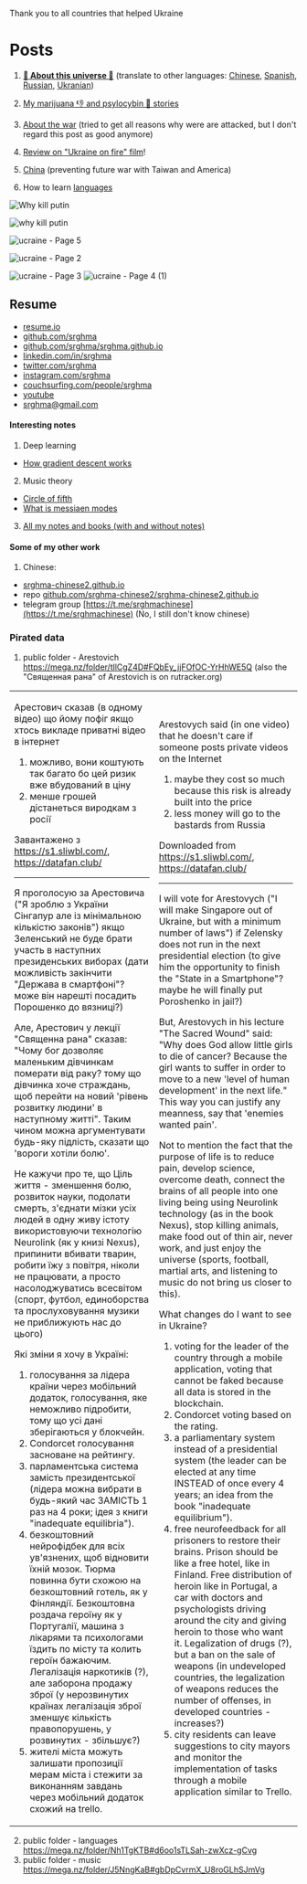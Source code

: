 
Thank you to all countries that helped Ukraine 

# Posts

1. [**🔴 About this universe 🔴**](https://srghma.github.io/universe) (translate to other languages: [Chinese](https://srghma-github-io.translate.goog/universe?_x_tr_sl=auto&_x_tr_tl=zh-CN&_x_tr_hl=en&_x_tr_pto=wapp), [Spanish](https://srghma-github-io.translate.goog/universe?_x_tr_sl=auto&_x_tr_tl=es&_x_tr_hl=en&_x_tr_pto=wapp), [Russian](https://srghma-github-io.translate.goog/universe?_x_tr_sl=auto&_x_tr_tl=ru&_x_tr_hl=en&_x_tr_pto=wapp), [Ukranian](https://srghma-github-io.translate.goog/universe?_x_tr_sl=auto&_x_tr_tl=uk&_x_tr_hl=en&_x_tr_pto=wapp))

2. [My marijuana 👎 and psylocybin 🤏 stories](https://srghma.github.io/psilocybin)

3. [About the war](https://srghma.github.io/war) (tried to get all reasons why were are attacked, but I don't regard this post as good anymore)

4. [Review on "Ukraine on fire" film](https://srghma.github.io/ukraine-on-fire)!

5. [China](https://srghma.github.io/china) (preventing future war with Taiwan and America) 

5. How to learn [languages](https://srghma.github.io/how-to-learn-languages)


![Why kill putin](https://github.com/srghma/srghma.github.io/assets/7573215/3a199313-4288-40fc-9200-8cf54c927acc)


![why kill putin](https://github.com/srghma/srghma.github.io/assets/7573215/a14c2f57-937f-42a4-ac08-baf81cc91129)

![ucraine - Page 5](https://user-images.githubusercontent.com/7573215/235322655-b7d788fe-83f6-4a1b-9f4a-6579b3a23966.jpg)


![ucraine - Page 2](https://user-images.githubusercontent.com/7573215/235322714-59830b34-36af-4155-b8eb-d2f31579e88c.jpg)

![ucraine - Page 3](https://user-images.githubusercontent.com/7573215/235322653-b4fa2001-48ea-4b90-8759-7d89c4e1f3ed.jpg)
![ucraine - Page 4 (1)](https://user-images.githubusercontent.com/7573215/235322654-0ab64720-2e10-46c4-9a97-a098b9a9a9c4.jpg)


## Resume

- [resume.io](https://resume.io/r/gIIVYqKmf)
- [github.com/srghma](https://github.com/srghma)
- [github.com/srghma/srghma.github.io](https://github.com/srghma/srghma.github.io)
- [linkedin.com/in/srghma](https://www.linkedin.com/in/srghma/)
- [twitter.com/srghma](https://twitter.com/srghma)
- [instagram.com/srghma](https://instagram.com/srghma)
- [couchsurfing.com/people/srghma](https://www.couchsurfing.com/people/srghma)
- [youtube](https://m.youtube.com/channel/UCeXBynq0xehRgm5ECkr9p2A)
- [srghma@gmail.com](mailto:srghma@gmail.com)

#### Interesting notes

1. Deep learning
  - [How gradient descent works](https://drive.google.com/file/d/1FnQHjw-vt09uQuk36uQReiS5a72hr6ae/view?usp=sharing)
2. Music theory
  - [Circle of fifth](https://drive.google.com/file/d/1jGN2_w7B6-J-iy_kd_k2yMyTkqhnpxfd/view?usp=sharing)
  - [What is messiaen modes](https://drive.google.com/file/d/1j8ejOJb0XeB_UPhBockxhGeHObnP4OIz/view?usp=sharing)
3. [All my notes and books (with and without notes)](https://drive.google.com/drive/folders/19N_sjpt1kCzW9cgJItEoZgfgm6YOOJtn?usp=sharing)

#### Some of my other work

1. Chinese:
  - [srghma-chinese2.github.io](https://srghma-chinese2.github.io)
  - repo [github.com/srghma-chinese2/srghma-chinese2.github.io](https://github.com/srghma-chinese2/srghma-chinese2.github.io)
  - telegram group [https://t.me/srghmachinese](https://t.me/srghmachinese) (No, I still don't know chinese)

### Pirated data

1. public folder - Arestovich https://mega.nz/folder/tllCgZ4D#FQbEy_jjFOfOC-YrHhWE5Q (also the "Священная рана" of Arestovich is on rutracker.org)

<table><tr><td>


Арестович cказав (в одному відео) що йому пофіг якщо хтось викладе приватні відео в інтернет

1. можливо, вони коштують так багато бо цей ризик вже вбудований в ціну
2. менше грошей дістанеться виродкам з росії

Завантажено з https://s1.sliwbl.com/, https://datafan.club/
<hr>

Я проголосую за Арестовича ("Я зроблю з України Сінгапур але із мінімальною кількістю законів") якщо Зеленський не буде брати участь в наступних президенських виборах (дати можливість закінчити "Держава в смартфоні"? може він нарешті посадить Порошенко до вязниці?)

Але, Арестович у лекції "Священна рана" сказав: "Чому бог дозволяє маленьким дівчинкам померати від раку? тому що дівчинка хоче страждань, щоб перейти на новий 'рівень розвитку людини' в наступному житті". Таким чином можна аргументувати будь-яку підлість, сказати що 'вороги хотіли болю'.

Не кажучи про те, що Ціль життя - зменшення болю, розвиток науки, подолати смерть, з'єднати мізки усіх людей в одну живу істоту використовуючи технологію Neurolink (як у книзі Nexus), припинити вбивати тварин, робити їжу з повітря, ніколи не працювати, а просто насолоджуватись всесвітом (спорт, футбол, единоборства та прослуховування музики не приближують нас до цього)

Які зміни я хочу в Україні:
1. голосування за лідера країни через мобільний додаток, голосування, яке неможливо підробити, тому що усі дані зберігаються у блокчейн.
2. Condorcet голосування засноване на рейтингу.
3. парламентська система замість президентської (лідера можна вибрати в будь-який час ЗАМІСТЬ 1 раз на 4 роки; ідея з книги "inadequate equilibria").
4. безкоштовний нейрофідбек для всіх ув'язнених, щоб відновити їхній мозок. Тюрма повинна бути схожою на безкоштовний готель, як у Фінляндії. Безкоштовна роздача героїну як у Португалії, машина з лікарями та психологами їздить по місту та колить героїн бажаючим. Легалізація наркотиків (?), але заборона продажу зброї (у нерозвинутих країнах легалізація зброї зменшує кількість правопорушень, у розвинутих - збільшує?)
5. жителі міста можуть залишати пропозиції мерам міста і стежити за виконанням завдань через мобільний додаток схожий на trello.
   
</td><td>


Arestovych said (in one video) that he doesn't care if someone posts private videos on the Internet

1. maybe they cost so much because this risk is already built into the price
2. less money will go to the bastards from Russia

Downloaded from https://s1.sliwbl.com/, https://datafan.club/
<hr>

I will vote for Arestovych ("I will make Singapore out of Ukraine, but with a minimum number of laws") if Zelensky does not run in the next presidential election (to give him the opportunity to finish the "State in a Smartphone"? maybe he will finally put Poroshenko in jail?)

But, Arestovych in his lecture "The Sacred Wound" said: "Why does God allow little girls to die of cancer? Because the girl wants to suffer in order to move to a new 'level of human development' in the next life." This way you can justify any meanness, say that 'enemies wanted pain'.

Not to mention the fact that the purpose of life is to reduce pain, develop science, overcome death, connect the brains of all people into one living being using Neurolink technology (as in the book Nexus), stop killing animals, make food out of thin air, never work, and just enjoy the universe (sports, football, martial arts, and listening to music do not bring us closer to this).

What changes do I want to see in Ukraine?
1. voting for the leader of the country through a mobile application, voting that cannot be faked because all data is stored in the blockchain.
2. Condorcet voting based on the rating.
3. a parliamentary system instead of a presidential system (the leader can be elected at any time INSTEAD of once every 4 years; an idea from the book "inadequate equilibrium").
4. free neurofeedback for all prisoners to restore their brains. Prison should be like a free hotel, like in Finland. Free distribution of heroin like in Portugal, a car with doctors and psychologists driving around the city and giving heroin to those who want it. Legalization of drugs (?), but a ban on the sale of weapons (in undeveloped countries, the legalization of weapons reduces the number of offenses, in developed countries - increases?)
5. city residents can leave suggestions to city mayors and monitor the implementation of tasks through a mobile application similar to Trello.
   
</td></tr></table>



2. public folder - languages https://mega.nz/folder/Nh1TgKTB#d6oo1sTLSah-zwXcz-gCvg
3. public folder - music https://mega.nz/folder/J5NngKaB#gbDpCvrmX_U8roGLhSJmVg
